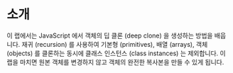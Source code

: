 # 소개

이 랩에서는 JavaScript 에서 객체의 딥 클론 (deep clone) 을 생성하는 방법을 배웁니다. 재귀 (recursion) 를 사용하여 기본형 (primitives), 배열 (arrays), 객체 (objects) 를 클론하는 동시에 클래스 인스턴스 (class instances) 는 제외합니다. 이 랩을 마치면 원본 객체를 변경하지 않고 객체의 완전한 복사본을 만들 수 있게 됩니다.
